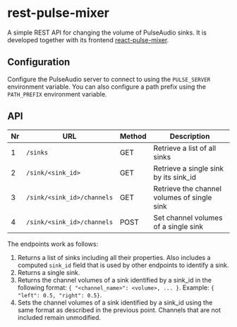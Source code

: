 # rest-pulse-mixer

A simple REST API for changing the volume of PulseAudio sinks. It is developed
together with its frontend [react-pulse-mixer](https://github.com/christianglodt/react-pulse-mixer).

## Configuration

Configure the PulseAudio server to connect to using the `PULSE_SERVER` environment variable. You can also configure a path prefix using the `PATH_PREFIX` environment variable.

## API

| Nr  | URL                        | Method | Description                                 |
| --- | -------------------------- | ------ | ------------------------------------------- |
| 1   | `/sinks`                   | GET    | Retrieve a list of all sinks                |
| 2   | `/sink/<sink_id>`          | GET    | Retrieve a single sink by its sink_id       |
| 3   | `/sink/<sink_id>/channels` | GET    | Retrieve the channel volumes of single sink |
| 4   | `/sink/<sink_id>/channels` | POST   | Set channel volumes of a single sink        |

The endpoints work as follows:
1. Returns a list of sinks including all their properties. Also includes a computed
   `sink_id` field that is used by other endpoints to identify a sink.
1. Returns a single sink.
1. Returns the channel volumes of a sink identified by a sink_id in the following
   format: `{ "<channel_name>": <volume>, ... }`. Example: `{ "left": 0.5, "right": 0.5}`.
1. Sets the channel volumes of a sink identified by a sink_id using the same format
   as described in the previous point. Channels that are not included remain
   unmodified.

